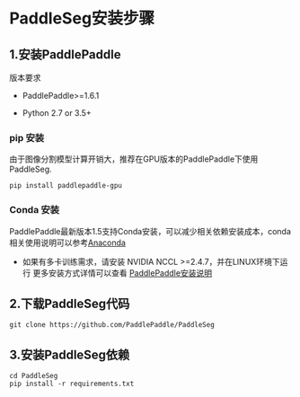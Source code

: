 # PaddleSeg安装步骤

## 1.安装PaddlePaddle

版本要求

* PaddlePaddle>=1.6.1

* Python 2.7 or 3.5+

### pip 安装
由于图像分割模型计算开销大，推荐在GPU版本的PaddlePaddle下使用PaddleSeg.

```
pip install paddlepaddle-gpu
```
### Conda 安装
PaddlePaddle最新版本1.5支持Conda安装，可以减少相关依赖安装成本，conda相关使用说明可以参考[Anaconda](https://www.anaconda.com/distribution/)

* 如果有多卡训练需求，请安装 NVIDIA NCCL >=2.4.7，并在LINUX环境下运行
更多安装方式详情可以查看 [PaddlePaddle安装说明](https://www.paddlepaddle.org.cn/documentation/docs/zh/beginners_guide/install/index_cn.html)

## 2.下载PaddleSeg代码
```
git clone https://github.com/PaddlePaddle/PaddleSeg
```
## 3.安装PaddleSeg依赖
```
cd PaddleSeg
pip install -r requirements.txt
```